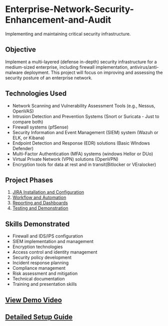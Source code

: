 # Enterprise-Network-Security-Enhancement-and-Audit

Implementing and maintaining critical security infrastructure.

## Objective
Implement a multi-layered (defense in-depth) security infrastructure for a medium-sized enterprise, including firewall implementation, antivirus/anti-malware deployment.
This project will focus on improving and assessing the security posture of an enterprise network.


## Technologies Used
- Network Scanning and Vulnerability Assessment Tools (e.g., Nessus, OpenVAS)
- Intrusion Detection and Prevention Systems (Snort or Suricata - Just to compare both)
- Firewall systems (pfSense)
- Security Information and Event Management (SIEM) system (Wazuh or ELK, or Kibana)
- Endpoint Detection and Response (EDR) solutions (Basic WIndows Defender)
- Multi-Factor Authentication (MFA) systems (windows Hellor or DUo)
- Virtual Private Network (VPN) solutions (OpenVPN)
- Encryption tools for data at rest and in transit(Bitlocker or VEralocker)

## Project Phases
1. [JIRA Installation and Configuration](setup-guide.md)
2. [Workflow and Automation](Workflows.md)
3. [Reporting and Dashboards](Reporting-and-Dashboards.md)
4. [Testing and Demonstration](Testing-and-Demonstratio.md)

## Skills Demonstrated
- Firewall and IDS/IPS configuration
- SIEM implementation and management
- Encryption technologies
- Access control and identity management
- Security policy development
- Incident response planning
- Compliance management
- Risk assessment and mitigation
- Technical documentation
- Training and presentation skills

## [View Demo Video](#) 

## [Detailed Setup Guide](setup-guide.md)

